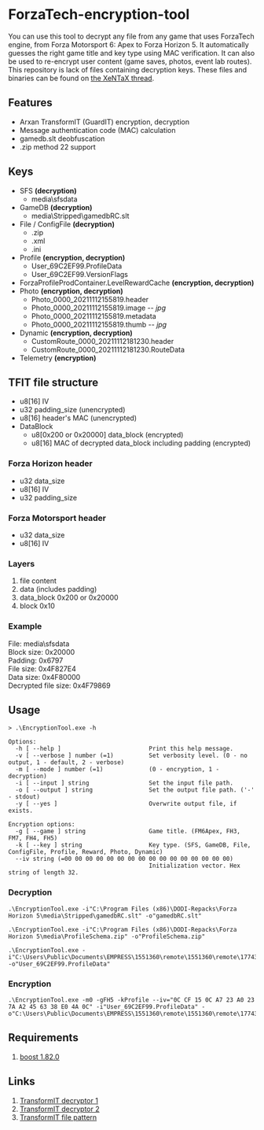 # ForzaTech-encryption-tool
You can use this tool to decrypt any file from any game that uses ForzaTech engine, from Forza Motorsport 6: Apex to Forza Horizon 5. It automatically guesses the right game title and key type using MAC verification. It can also be used to re-encrypt user content (game saves, photos, event lab routes).  
This repository is lack of files containing decryption keys. These files and binaries can be found on [the XeNTaX thread](https://forum.xentax.com/viewtopic.php?t=19015).

## Features
* Arxan TransformIT (GuardIT) encryption, decryption
* Message authentication code (MAC) calculation
* gamedb.slt deobfuscation
* .zip method 22 support

## Keys
* SFS **(decryption)**
  * media\sfsdata
* GameDB **(decryption)**
  * media\Stripped\gamedbRC.slt
* File / ConfigFile **(decryption)**
  * .zip
  * .xml
  * .ini
* Profile **(encryption, decryption)**
  * User_69C2EF99.ProfileData
  * User_69C2EF99.VersionFlags
* ForzaProfileProdContainer.LevelRewardCache **(encryption, decryption)**
* Photo **(encryption, decryption)**
  * Photo_0000_20211112155819.header
  * Photo_0000_20211112155819.image *-- jpg*
  * Photo_0000_20211112155819.metadata
  * Photo_0000_20211112155819.thumb *-- jpg*
* Dynamic **(encryption, decryption)**
  * CustomRoute_0000_20211112181230.header
  * CustomRoute_0000_20211112181230.RouteData
* Telemetry **(encryption)**

## TFIT file structure
* u8[16] IV
* u32 padding_size (unencrypted)
* u8[16] header's MAC (unencrypted)
* DataBlock
  * u8[0x200 or 0x20000] data_block (encrypted)
  * u8[16] MAC of decrypted data_block including padding (encrypted)

### Forza Horizon header
* u32 data_size
* u8[16] IV
* u32 padding_size

### Forza Motorsport header
* u32 data_size
* u8[16] IV

### Layers
1. file content
1. data (includes padding)
1. data_block 0x200 or 0x20000
1. block 0x10

### Example
File: media\sfsdata  
Block size: 0x20000  
Padding: 0x6797  
File size: 0x4F827E4  
Data size: 0x4F80000  
Decrypted file size: 0x4F79869

## Usage
```
> .\EncryptionTool.exe -h

Options:
  -h [ --help ]                         Print this help message.
  -v [ --verbose ] number (=1)          Set verbosity level. (0 - no output, 1 - default, 2 - verbose)
  -m [ --mode ] number (=1)             (0 - encryption, 1 - decryption)
  -i [ --input ] string                 Set the input file path.
  -o [ --output ] string                Set the output file path. ('-' - stdout)
  -y [ --yes ]                          Overwrite output file, if exists.

Encryption options:
  -g [ --game ] string                  Game title. (FM6Apex, FH3, FM7, FH4, FH5)
  -k [ --key ] string                   Key type. (SFS, GameDB, File, ConfigFile, Profile, Reward, Photo, Dynamic)
  --iv string (=00 00 00 00 00 00 00 00 00 00 00 00 00 00 00 00)
                                        Initialization vector. Hex string of length 32.
```

### Decryption
```
.\EncryptionTool.exe -i"C:\Program Files (x86)\DODI-Repacks\Forza Horizon 5\media\Stripped\gamedbRC.slt" -o"gamedbRC.slt"
```
```
.\EncryptionTool.exe -i"C:\Program Files (x86)\DODI-Repacks\Forza Horizon 5\media\ProfileSchema.zip" -o"ProfileSchema.zip"
```
```
.\EncryptionTool.exe -i"C:\Users\Public\Documents\EMPRESS\1551360\remote\1551360\remote\1774383001\User_69C2EF99.ProfileData" -o"User_69C2EF99.ProfileData"
```

### Encryption
```
.\EncryptionTool.exe -m0 -gFH5 -kProfile --iv="0C CF 15 0C A7 23 A0 23 7A A2 45 63 38 E0 4A 0C" -i"User_69C2EF99.ProfileData" -o"C:\Users\Public\Documents\EMPRESS\1551360\remote\1551360\remote\1774383001\User_69C2EF99.ProfileData"
```

## Requirements
1. [boost 1.82.0](https://boostorg.jfrog.io/artifactory/main/release/1.82.0/binaries/)

## Links
1. [TransformIT decryptor 1](https://github.com/Neodymium146/gta-toolkit/blob/master/RageLib.GTA5/Cryptography/GTA5Encryption.cs)
1. [TransformIT decryptor 2](https://github.com/0x1F9F1/Swage/blob/master/src/crypto/tfit.cpp)
1. [TransformIT file pattern](https://github.com/Nenkai/010GameTemplates/blob/main/Forza/TFIT.bt)
